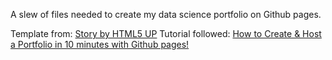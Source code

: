 A slew of files needed to create my data science portfolio on Github pages.

Template from: [Story by HTML5 UP](https://html5up.net/story)
Tutorial followed: [How to Create & Host a Portfolio in 10 minutes with Github pages!](https://www.youtube.com/watch?v=u-RLu_8kwA0&ab_channel=JoshuaFluke)
